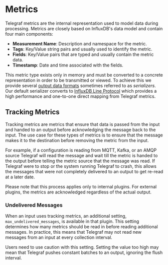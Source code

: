 # Metrics

Telegraf metrics are the internal representation used to model data during
processing.  Metrics are closely based on InfluxDB's data model and contain
four main components:

- **Measurement Name**: Description and namespace for the metric.
- **Tags**: Key/Value string pairs and usually used to identify the
  metric.
- **Fields**: Key/Value pairs that are typed and usually contain the
  metric data.
- **Timestamp**: Date and time associated with the fields.

This metric type exists only in memory and must be converted to a concrete
representation in order to be transmitted or viewed.  To achieve this we
provide several [output data formats][] sometimes referred to as
*serializers*.  Our default serializer converts to [InfluxDB Line
Protocol][line protocol] which provides a high performance and one-to-one
direct mapping from Telegraf metrics.

[output data formats]: /docs/DATA_FORMATS_OUTPUT.md
[line protocol]: /plugins/serializers/influx

## Tracking Metrics

Tracking metrics are metrics that ensure that data is passed from the input and
handed to an output before acknowledging the message back to the input. The
use case for these types of metrics is to ensure that the message makes it to
the destination before removing the metric from the input.

For example, if a configuration is reading from MQTT, Kafka, or an AMQP source
Telegraf will read the message and wait till the metric is handed to the output
before telling the metric source that the message was read. If Telegraf were to
stop or the system running Telegraf to crash, this allows the messages that
were not completely delivered to an output to get re-read at a later date.

Please note that this process applies only to internal plugins. For external
plugins, the metrics are acknowledged regardless of the actual output.

### Undelivered Messages

When an input uses tracking metrics, an additional setting,
`max_undelivered_messages`, is available in that plugin. This setting
determines how many metrics should be read in before reading additional
messages. In practice, this means that Telegraf may not read new messages from
an input at every collection interval.

Users need to use caution with this setting. Setting the value too high may
mean that Telegraf pushes constant batches to an output, ignoring the flush
interval.
